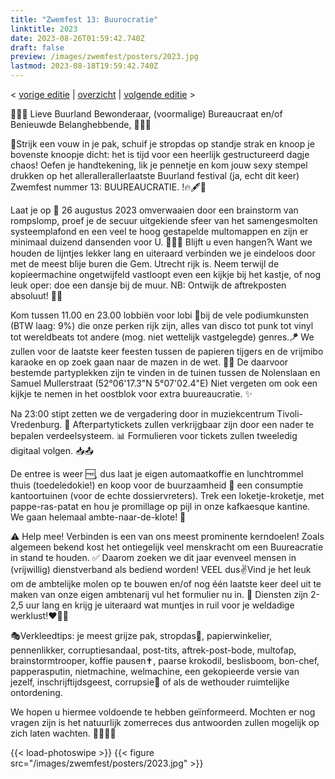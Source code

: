```yaml
---
title: "Zwemfest 13: Buurocratie"
linktitle: 2023
date: 2023-08-26T01:59:42.740Z
draft: false
preview: /images/zwemfest/posters/2023.jpg
lastmod: 2023-08-18T19:59:42.740Z
---
```

< [vorige editie](/zwemfest/2022) | [overzicht](/zwemfest) | [volgende editie](/zwemfest/2024/) >    

📇📞🤓 Lieve Buurland Bewonderaar, (voormalige) Bureaucraat en/of Benieuwde Belanghebbende, 👀💁💛

👔Strijk een vouw in je pak, schuif je stropdas op standje strak en knoop je bovenste knoopje dicht: het is tijd voor een heerlijk gestructureerd dagje chaos! Oefen je handtekening, lik je pennetje en kom jouw sexy stempel drukken op het allerallerallerlaatste Buurland festival  (ja, echt dit keer)  Zwemfest nummer 13: BUUREAUCRATIE. !🔥🖋️🫦

Laat je op 📌 26 augustus 2023  omverwaaien door een brainstorm van rompslomp, proef je de secuur uitgekiende sfeer van het samengesmolten systeemplafond en een veel te hoog gestapelde multomappen en zijn er minimaal duizend dansenden voor U. 🫨👯🫨 Blijft u even hangen?📞 Want we houden de lijntjes lekker lang en uiteraard verbinden we je eindeloos door met de meest blije buren die Gem. Utrecht rijk is. Neem terwijl de kopieermachine ongetwijfeld vastloopt even een kijkje bij het kastje, of nog leuk oper: doe een dansje bij de muur.  NB: Ontwijk de aftrekposten absoluut! 🤸‍♀️

Kom tussen 11.00 en 23.00 lobbiën voor lobi 🫶bij de vele podiumkunsten (BTW laag: 9%) die onze perken rijk zijn, alles van disco tot punk tot vinyl tot wereldbeats tot andere (mog. niet wettelijk vastgelegde) genres.🪁 We zullen voor de laatste keer feesten tussen de papieren tijgers en de vrijmibo karaoke en op zoek gaan naar de mazen in de wet. 😵‍💫 De daarvoor bestemde partyplekken zijn te vinden in de tuinen tussen de Nolenslaan en Samuel Mullerstraat (52°06'17.3"N 5°07'02.4"E) Niet vergeten om ook een kijkje te nemen in het oostblok voor extra buureaucratie. ✨

Na 23:00 stipt zetten we de vergadering door in muziekcentrum Tivoli-Vredenburg. 🙌 Afterpartytickets zullen verkrijgbaar zijn door een nader te bepalen verdeelsysteem. 📊 Formulieren voor tickets zullen tweeledig digitaal volgen. 📥📤

De entree is weer 🆓, dus laat je eigen automaatkoffie en lunchtrommel thuis (toedeledokie!) en koop voor de buurzaamheid 🍻 een consumptie kantoortuinen (voor de echte dossiervreters). Trek een loketje-kroketje, met pappe-ras-patat en hou je promillage op pijl in onze kafkaesque kantine. We gaan helemaal ambte-naar-de-klote! 🫠

⚠️ Help mee! Verbinden is een van ons meest prominente kerndoelen!
Zoals algemeen bekend kost het ontiegelijk veel menskracht om een Buureacratie in stand te houden. ✅ Daarom zoeken we dit jaar evenveel mensen in (vrijwillig) dienstverband als bediend worden! VEEL dus✌️Vind je het leuk om de ambtelijke molen op te bouwen en/of nog één laatste keer deel uit te maken van onze eigen ambtenarij vul het formulier nu in. 📝 Diensten zijn 2-2,5 uur lang en krijg je uiteraard wat muntjes in ruil voor je weldadige werklust!❤️‍🔥🆒

🎭Verkleedtips: je meest grijze pak, stropdas🦡, papierwinkelier, pennenlikker, corruptiesandaal, post-tits, aftrek-post-bode, multofap, brainstormtrooper, koffie pausen✝️, paarse krokodil, beslisboom, bon-chef, papperasputin, nietmachine, welmachine, een gekopieerde versie van jezelf, inschrijftijdsgeest, corrupsie🐛 of als de wethouder ruimtelijke ontordening.

We hopen u hiermee voldoende te hebben geïnformeerd.  Mochten er nog vragen zijn is het natuurlijk zomerreces dus antwoorden zullen mogelijk op zich laten wachten. 🧖‍♀️🧖‍♂️

{{< load-photoswipe >}}
{{< figure src="/images/zwemfest/posters/2023.jpg"  >}}
